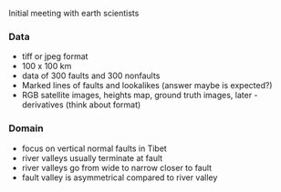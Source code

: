 Initial meeting with earth scientists

### Data
* tiff or jpeg format
* 100 x 100 km
* data of 300 faults and 300 nonfaults
* Marked lines of faults and lookalikes (answer maybe is expected?)
* RGB satellite images, heights map, ground truth images, later - derivatives (think about format)

### Domain
* focus on vertical normal faults in Tibet
* river valleys usually terminate at fault
* river valleys go from wide to narrow closer to fault
* fault valley is asymmetrical compared to river valley